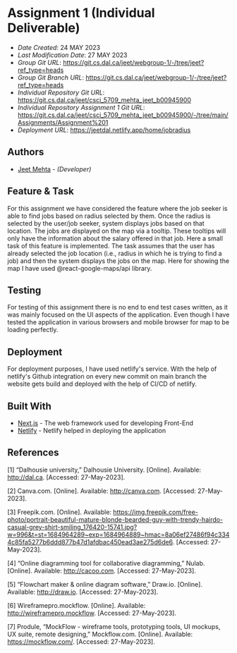 <!--- The following README.md sample file was adapted from https://gist.github.com/PurpleBooth/109311bb0361f32d87a2#file-readme-template-md by Gabriella Mosquera for academic use --->
<!--- You may delete any comments in this sample README.md file. If needing to use as a .txt file then simply delete all comments, edit as needed, and save as a README.txt file --->

# Assignment 1 (Individual Deliverable)

- _Date Created_: 24 MAY 2023
- _Last Modification Date_: 27 MAY 2023
- _Group Git URL_: <https://git.cs.dal.ca/jeet/webgroup-1/-/tree/jeet?ref_type=heads>
- _Group Git Branch URL_: <https://git.cs.dal.ca/jeet/webgroup-1/-/tree/jeet?ref_type=heads>
- _Individual Repository Git URL_: <https://git.cs.dal.ca/jeet/csci_5709_mehta_jeet_b00945900>
- _Individual Repository Assignment 1 Git URL_: <https://git.cs.dal.ca/jeet/csci_5709_mehta_jeet_b00945900/-/tree/main/Assignments/Assignment%201>
- _Deployment URL_: <https://jeetdal.netlify.app/home/jobradius>

## Authors

- [Jeet Mehta](jt429386@dal.ca) - _(Developer)_

## Feature & Task

For this assignment we have considered the feature where the job seeker is able to find jobs based on radius selected by them. Once the radius is selected by the user/job seeker, system displays jobs based on that location. The jobs are displayed on the map via a tooltip. These tooltips will only have the information about the salary offered in that job. Here a small task of this feature is implemented. The task assumes that the user has already selected the job location (i.e., radius in which he is trying to find a job) and then the system displays the jobs on the map. Here for showing the map I have used @react-google-maps/api library.

## Testing

For testing of this assignment there is no end to end test cases written, as it was mainly focused on the UI aspects of the application. Even though I have tested the application in various browsers and mobile browser for map to be loading perfectly.

## Deployment

For deployment purposes, I have used netlify's service. With the help of netlify's Github integration on every new commit on main branch the website gets build and deployed with the help of CI/CD of netlify.

## Built With

<!--- Provide a list of the frameworks used to build this application, your list should include the name of the framework used, the url where the framework is available for download and what the framework was used for, see the example below --->

- [Next.js](https://nextjs.org/) - The web framework used for developing Front-End
- [Netlify](https://www.netlify.com/) - Netlify helped in deploying the application

## References

[1] “Dalhousie university,” Dalhousie University. [Online]. Available: http://dal.ca. [Accessed: 27-May-2023].

[2] Canva.com. [Online]. Available: http://canva.com. [Accessed: 27-May-2023].

[3] Freepik.com. [Online]. Available: https://img.freepik.com/free-photo/portrait-beautiful-mature-blonde-bearded-guy-with-trendy-hairdo-casual-grey-shirt-smiling_176420-15741.jpg?w=996&t=st=1684964289~exp=1684964889~hmac=8a06ef27486f94c3344c85fa5277b6ddd877b47d1afdbac450ead3ae275d6de6. [Accessed: 27-May-2023].

[4] “Online diagramming tool for collaborative diagramming,” Nulab. [Online]. Available: http://cacoo.com. [Accessed: 27-May-2023].

[5] “Flowchart maker & online diagram software,” Draw.io. [Online]. Available: http://draw.io. [Accessed: 27-May-2023].

[6] Wireframepro.mockflow. [Online]. Available: http://wireframepro.mockflow. [Accessed: 27-May-2023].

[7] Produle, “MockFlow - wireframe tools, prototyping tools, UI mockups, UX suite, remote designing,” Mockflow.com. [Online]. Available: https://mockflow.com/. [Accessed: 27-May-2023].
